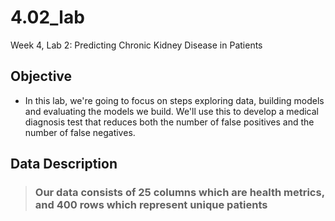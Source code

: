 # 4.02_lab
Week 4, Lab 2: Predicting Chronic Kidney Disease in Patients

## Objective
- In this lab, we're going to focus on steps exploring data, building models and evaluating the models we build. We'll use this to develop a medical diagnosis test that reduces both the number of false positives and the number of false negatives.

## Data Description
> ### Our data consists of 25 columns which are health metrics, and 400 rows which represent unique patients ###

